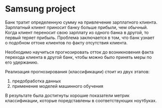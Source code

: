 # Samsung project
Банк тратит определенную сумму на привлечение зарплатного клиента.
Зарплатный клиент приносит банку больше прибыли, чем обычный. Когда клиент переносит свою зарплату из одного банка в другой, то первый теряет прибыль.
Проблема заключается в том, что банк узнает о подобном оттоке клиентов по факту отсутствия клиента.

Необходимо научиться прогнозировать отток до возникновения факта перехода клиента в другой банк, чтобы можно было принять меры по его удержанию.

Реализация прогнозирования (классификации) стоит из двух этапов:
1) предобработка данных
2) применение моделей машинного обучения

В результате была достигнуты хорошие показатели метрик классификации, которые поредставлены в соответствующих ноутбуках.
